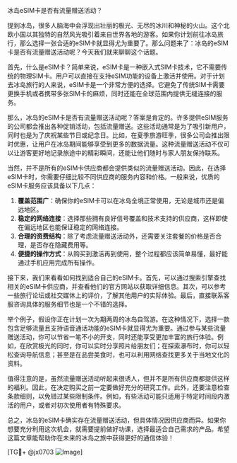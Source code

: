 冰岛eSIM卡是否有流量赠送活动？

提到冰岛，很多人脑海中会浮现出壮丽的极光、无尽的冰川和神秘的火山。这个北欧小国以其独特的自然风光吸引着来自世界各地的游客。如果你计划前往冰岛旅行，那么选择一张合适的eSIM卡就显得尤为重要了。那么问题来了：冰岛的eSIM卡是否有流量赠送活动呢？今天我们就来聊聊这个话题。

首先，什么是eSIM卡？简单来说，eSIM卡是一种嵌入式SIM卡技术，它不需要传统的物理SIM卡。用户可以直接在支持eSIM功能的设备上激活并使用。对于计划去冰岛旅行的人来说，eSIM卡是一个非常方便的选择。它避免了传统SIM卡需要更换手机或者携带多张SIM卡的麻烦，同时还能在全球范围内提供无缝连接的服务。

那么，冰岛的eSIM卡是否有流量赠送活动呢？答案是肯定的。许多提供eSIM服务的公司都会推出各种促销活动，包括流量赠送。这些活动通常是为了吸引新用户，同时也是为了庆祝某些节日或纪念日。比如，在夏季旅游旺季，很多公司会推出限时优惠，让用户在冰岛期间能够享受到更多的数据流量。这种流量赠送活动不仅可以让游客更好地记录旅途中的精彩瞬间，还能让他们随时与家人朋友保持联系。

当然，并不是所有的eSIM卡供应商都会提供类似的流量赠送活动。因此，在选择eSIM卡时，你需要仔细比较不同供应商的服务内容和价格。一般来说，优质的eSIM卡服务应该具备以下几点：

1. **覆盖范围广**：确保你的eSIM卡可以在冰岛全境正常使用，无论是城市还是偏远地区。
2. **稳定的网络连接**：选择那些拥有良好信号覆盖和技术支持的供应商，这样即使在偏远地区也能保证稳定的网络连接。
3. **合理的资费结构**：除了考虑流量赠送活动外，还需要关注套餐的价格是否合理，是否存在隐藏费用等。
4. **便捷的操作方式**：从购买到激活再到使用，整个过程都应该简单易懂，最好能通过手机应用完成所有操作。

接下来，我们来看看如何找到适合自己的eSIM卡。首先，可以通过搜索引擎查找相关的eSIM卡供应商，并查看他们的官方网站以获取详细信息。其次，可以参考一些旅行论坛或社交媒体上的评价，了解其他用户的实际体验。最后，直接联系客服咨询具体的服务细节也是一个不错的选择。

举个例子，假设你正在计划一次为期两周的冰岛自驾游。在这种情况下，选择一款包含足够流量且支持语音通话功能的eSIM卡就显得尤为重要。通过参与某些流量赠送活动，你可以节省一笔不小的开支，同时还能享受更加丰富的旅行体验。例如，在欣赏极光的同时，你可以实时分享照片给朋友们；在探索瀑布时，你可以轻松查询导航信息；甚至是在品尝美食时，也可以利用网络查找更多关于当地文化的资料。

值得注意的是，虽然流量赠送活动听起来很诱人，但并不是所有供应商都提供这样的福利。因此，在决定购买之前一定要做好充分的研究工作。此外，还要注意检查条款细则，以免错过某些限制条件。例如，有些活动可能只适用于特定时间段内激活的用户，或者对初次使用者有特殊要求。

总之，冰岛的eSIM卡确实存在流量赠送活动，但具体情况因供应商而异。如果你想要充分利用这次机会，就需要提前做好功课，选择最适合自己需求的产品。希望这篇文章能帮助你在未来的冰岛之旅中获得更好的通信体验！

[TG💪+ @jx0703 ![Image](https://github.com/user-attachments/assets/dbca1d08-cadb-493c-b0ec-ad6f7a83f270)]